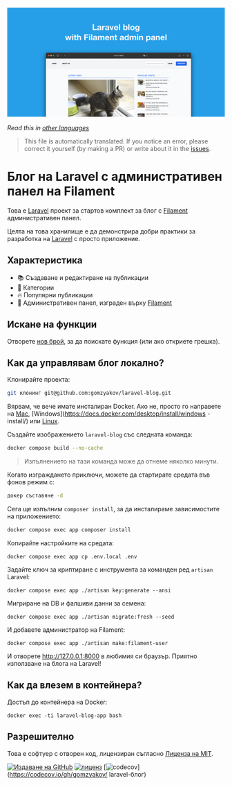 ![Блог на Laravel с административен панел на Filament](../docs/social-preview-en.png)

_Read this in [other languages](./Translations.md)_

>This file is automatically translated. If you notice an error, please correct it yourself (by making a PR) or write about it in the [issues](https://github.com/gomzyakov/laravel-blog/issues).

# Блог на Laravel с административен панел на Filament

Това е [Laravel](https://laravel.com) проект за стартов комплект за блог с [Filament](https://filamentphp.com) административен панел.

Целта на това хранилище е да демонстрира добри практики за разработка на [Laravel](https://laravel.com) с просто приложение.

## Характеристика

- 📚 Създаване и редактиране на публикации
- 🥑 Категории
- 🔥 Популярни публикации
- 🎉 Административен панел, изграден върху [Filament](https://filamentphp.com)

## Искане на функции

Отворете [нов брой](https://github.com/gomzyakov/laravel-blog/issues/new), за да поискате функция (или ако откриете грешка).

## Как да управлявам блог локално?

Клонирайте проекта:

```bash
git клонинг git@github.com:gomzyakov/laravel-blog.git
```

Вярвам, че вече имате инсталиран Docker. Ако не, просто го направете на [Mac](https://docs.docker.com/desktop/install/mac-install/), [Windows](https://docs.docker.com/desktop/install/windows -install/) или [Linux](https://docs.docker.com/desktop/install/linux-install/).

Създайте изображението `laravel-blog` със следната команда:

```bash
docker compose build --no-cache
```

> Изпълнението на тази команда може да отнеме няколко минути.

Когато изграждането приключи, можете да стартирате средата във фонов режим с:

```bash
докер съставяне -d
```

Сега ще изпълним `composer install`, за да инсталираме зависимостите на приложението:

```bash
docker compose exec app composer install
```

Копирайте настройките на средата:

``` баш
docker compose exec app cp .env.local .env
```

Задайте ключ за криптиране с инструмента за команден ред `artisan` Laravel:

``` баш
docker compose exec app ./artisan key:generate --ansi
```

Мигриране на DB и фалшиви данни за семена:

``` баш
docker compose exec app ./artisan migrate:fresh --seed
```

И добавете администратор на Filament:

``` баш
docker compose exec app ./artisan make:filament-user
```

И отворете http://127.0.0.1:8000 в любимия си браузър. Приятно използване на блога на Laravel!

## Как да влезем в контейнера?

Достъп до контейнера на Docker:

``` баш
docker exec -ti laravel-blog-app bash
```

## Разрешително

Това е софтуер с отворен код, лицензиран съгласно [Лиценза на MIT](https://github.com/gomzyakov/php-code-style/blob/main/LICENSE).


[![Издаване на GitHub](https://img.shields.io/github/release/gomzyakov/laravel-blog.svg)](https://github.com/gomzyakov/laravel-blog/releases/latest)
[![лиценз](https://img.shields.io/badge/License-MIT-green.svg)](https://github.com/gomzyakov/laravel-blog/blob/development/LICENSE)
[![codecov](https://codecov.io/gh/gomzyakov/laravel-blog/branch/main/graph/badge.svg?token=4CYTVMVUYV)](https://codecov.io/gh/gomzyakov/ laravel-блог)
